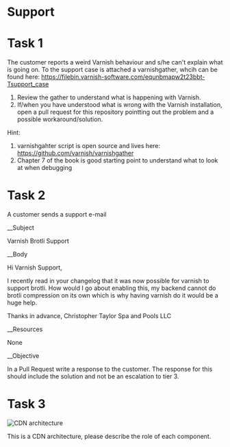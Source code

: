 # Support


Task 1
======

The customer reports a weird Varnish behaviour and s/he can't explain what is going on. To the support case is attached a varnishgather, whcih can be found here: https://filebin.varnish-software.com/equnbmapw2t23bbt-Tsupport_case

1. Review the gather to understand what is happening with Varnish.
2. If/when you have understood what is wrong with the Varnish installation, open a pull request for this repository pointting out the problem and a possible workaround/solution.

Hint:
1. varnishgahter script is open source and lives here: https://github.com/varnish/varnishgather
2. Chapter 7 of the book is good starting point to understand what to look at when debugging


Task 2
======

A customer sends a support e-mail

__Subject

Varnish Brotli Support

__Body

Hi Varnish Support,

I recently read in your changelog that it was now possible for varnish to support brotli. How would I go about enabling this, my backend cannot do brotli compression on its own which is why having varnish do it would be a huge help.

Thanks in advance,
Christopher Taylor
Spa and Pools LLC 


__Resources

None

__Objective

In a Pull Request write a response to the customer. The response for this should include the solution and not be an escalation to tier 3.


Task 3
======

![CDN architecture](https://user-images.githubusercontent.com/6757531/121661483-86cd9780-caa4-11eb-8081-d6ebc6da2800.png)

This is a CDN architecture, please describe the role of each component.

